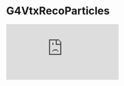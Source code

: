 # G4VtxRecoParticles

![🥹](https://github.com/Noah-Everett/G4VtxRecoParticles/blob/main/runs/G4VtxRecoParticles_muon_100_500MeV_MuEvsThetaC_v03.pdf)
